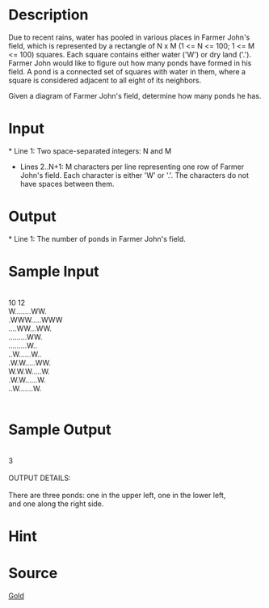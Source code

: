 
# Description

<div class="content">
Due to recent rains, water has pooled in various places in Farmer
John&#39;s field, which is represented by a rectangle of N x M (1 &lt;= N
&lt;= 100; 1 &lt;= M &lt;= 100) squares. Each square contains either water
(&#39;W&#39;) or dry land (&#39;.&#39;).  Farmer John would like to figure out how
many ponds have formed in his field.  A pond is a connected set of
squares with water in them, where a square is considered adjacent
to all eight of its neighbors.

Given a diagram of Farmer John&#39;s field, determine how many ponds he has.

</div>

# Input

<div class="content">
* Line 1: Two space-separated integers: N and M

* Lines 2..N+1: M characters per line representing one row of Farmer
        John&#39;s field.  Each character is either &#39;W&#39; or &#39;.&#39;.  The
        characters do not have spaces between them.

</div>

# Output

<div class="content">
* Line 1: The number of ponds in Farmer John&#39;s field.

</div>

# Sample Input

<div class="content"><span class="sampledata"><br/>
10 12<br/>
W........WW.<br/>
.WWW.....WWW<br/>
....WW...WW.<br/>
.........WW.<br/>
.........W..<br/>
..W......W..<br/>
.W.W.....WW.<br/>
W.W.W.....W.<br/>
.W.W......W.<br/>
..W.......W.<br/>
<br/>
</span></div>

# Sample Output

<div class="content"><span class="sampledata"><br/>
3<br/>
<br/>
OUTPUT DETAILS:<br/>
<br/>
There are three ponds: one in the upper left, one in the lower left,<br/>
and one along the right side.<br/>
</span></div>

# Hint

<div class="content"><p></p></div>

# Source

<div class="content"><p><a href="problemset.php?search=Gold">Gold</a></p></div>

